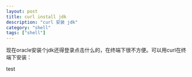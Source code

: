```yaml
---
layout: post
title: curl install jdk
description: "curl 安装 jdk"
category: "shell"
tags: ["shell"]
---
```




现在oracle安装个jdk还得登录点击什么的，在终端下很不方便。可以用curl在终端下安装：

test